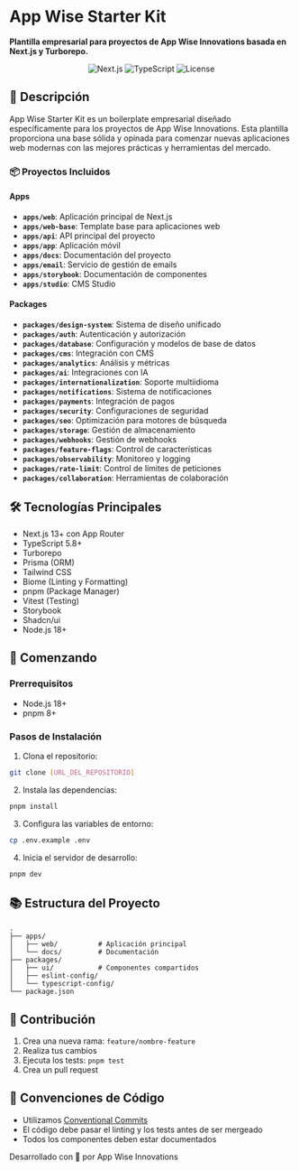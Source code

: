 # App Wise Starter Kit

**Plantilla empresarial para proyectos de App Wise Innovations basada en Next.js y Turborepo.**

<div align="center">
  <img src="https://img.shields.io/badge/Next.js-13%2B-black" alt="Next.js" />
  <img src="https://img.shields.io/badge/TypeScript-5.0%2B-blue" alt="TypeScript" />
  <img src="https://img.shields.io/badge/License-MIT-green" alt="License" />
</div>

## 🚀 Descripción

App Wise Starter Kit es un boilerplate empresarial diseñado específicamente para los proyectos de App Wise Innovations. Esta plantilla proporciona una base sólida y opinada para comenzar nuevas aplicaciones web modernas con las mejores prácticas y herramientas del mercado.

### 📦 Proyectos Incluidos

#### Apps
- **`apps/web`**: Aplicación principal de Next.js
- **`apps/web-base`**: Template base para aplicaciones web
- **`apps/api`**: API principal del proyecto
- **`apps/app`**: Aplicación móvil
- **`apps/docs`**: Documentación del proyecto
- **`apps/email`**: Servicio de gestión de emails
- **`apps/storybook`**: Documentación de componentes
- **`apps/studio`**: CMS Studio

#### Packages
- **`packages/design-system`**: Sistema de diseño unificado
- **`packages/auth`**: Autenticación y autorización
- **`packages/database`**: Configuración y modelos de base de datos
- **`packages/cms`**: Integración con CMS
- **`packages/analytics`**: Análisis y métricas
- **`packages/ai`**: Integraciones con IA
- **`packages/internationalization`**: Soporte multiidioma
- **`packages/notifications`**: Sistema de notificaciones
- **`packages/payments`**: Integración de pagos
- **`packages/security`**: Configuraciones de seguridad
- **`packages/seo`**: Optimización para motores de búsqueda
- **`packages/storage`**: Gestión de almacenamiento
- **`packages/webhooks`**: Gestión de webhooks
- **`packages/feature-flags`**: Control de características
- **`packages/observability`**: Monitoreo y logging
- **`packages/rate-limit`**: Control de límites de peticiones
- **`packages/collaboration`**: Herramientas de colaboración

## 🛠 Tecnologías Principales

- Next.js 13+ con App Router
- TypeScript 5.8+
- Turborepo
- Prisma (ORM)
- Tailwind CSS
- Biome (Linting y Formatting)
- pnpm (Package Manager)
- Vitest (Testing)
- Storybook
- Shadcn/ui
- Node.js 18+

## 🏁 Comenzando

### Prerrequisitos

- Node.js 18+
- pnpm 8+

### Pasos de Instalación

1. Clona el repositorio:
```bash
git clone [URL_DEL_REPOSITORIO]
```

2. Instala las dependencias:
```bash
pnpm install
```

3. Configura las variables de entorno:
```bash
cp .env.example .env
```

4. Inicia el servidor de desarrollo:
```bash
pnpm dev
```

## 📚 Estructura del Proyecto

```
.
├── apps/
│   ├── web/          # Aplicación principal
│   └── docs/         # Documentación
├── packages/
│   ├── ui/           # Componentes compartidos
│   ├── eslint-config/
│   └── typescript-config/
└── package.json
```

## 🤝 Contribución

1. Crea una nueva rama: `feature/nombre-feature`
2. Realiza tus cambios
3. Ejecuta los tests: `pnpm test`
4. Crea un pull request

## 📝 Convenciones de Código

- Utilizamos [Conventional Commits](https://www.conventionalcommits.org/)
- El código debe pasar el linting y los tests antes de ser mergeado
- Todos los componentes deben estar documentados


Desarrollado con 💙 por App Wise Innovations
